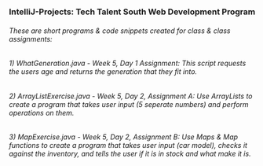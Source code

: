 ### IntelliJ-Projects: Tech Talent South Web Development Program
 
###### These are short programs & code snippets created for class & class assignments:

###### 1) WhatGeneration.java - Week 5, Day 1 Assignment: This script requests the users age and returns the generation that they fit into. 

###### 2) ArrayListExercise.java - Week 5, Day 2, Assignment A: Use ArrayLists to create a program that takes user input (5 seperate numbers) and perform operations on them.

###### 3) MapExercise.java - Week 5, Day 2, Assignment B: Use Maps & Map functions to create a program that takes user input (car model), checks it against the inventory, and tells the user if it is in stock and what make it is. 



